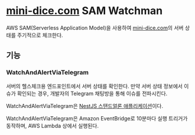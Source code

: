 # [mini-dice.com](https://mini-dice.com) SAM Watchman

AWS SAM(Serverless Application Model)을 사용하여 [mini-dice.com](https://mini-dice.com)의 서버 상태를 주기적으로 체크한다.

## 기능

### WatchAndAlertViaTelegram

서버의 헬스체크용 엔드포인트에서 서버 상태를 확인한다. 만약 서버 상태 정보에서 이슈가 확인되는 경우, 개발자의 Telegram 채팅방을 통해 이슈를 전파시킨다.

WatchAndAlertViaTelegram은 [NestJS 스탠드얼론 애플리케이션](https://docs.nestjs.com/standalone-applications#standalone-applications)이다.

WatchAndAlertViaTelegram은 Amazon EventBridge로 10분마다 실행 트리거가 동작하며, AWS Lambda 상에서 실행된다.
